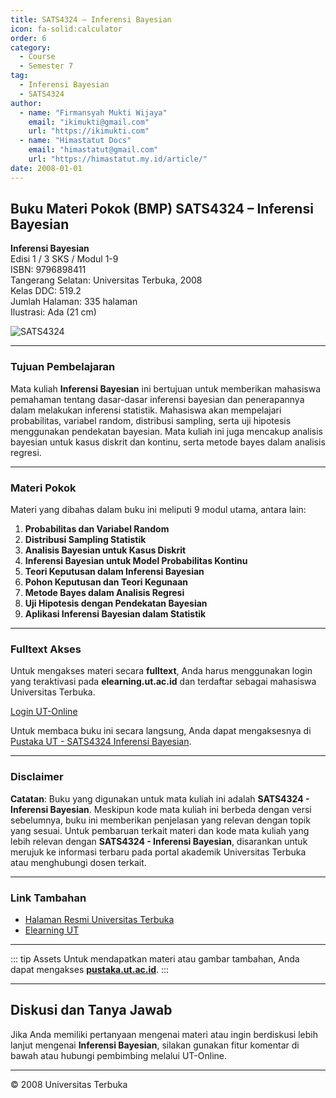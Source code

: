```yaml
--- 
title: SATS4324 – Inferensi Bayesian
icon: fa-solid:calculator
order: 6
category:
  - Course
  - Semester 7
tag:
  - Inferensi Bayesian
  - SATS4324
author:
  - name: "Firmansyah Mukti Wijaya"
    email: "ikimukti@gmail.com"
    url: "https://ikimukti.com"
  - name: "Himastatut Docs"
    email: "himastatut@gmail.com"
    url: "https://himastatut.my.id/article/"
date: 2008-01-01
--- 
```


## Buku Materi Pokok (BMP) SATS4324 – Inferensi Bayesian

**Inferensi Bayesian**  
Edisi 1 / 3 SKS / Modul 1-9  
ISBN: 9796898411  
Tangerang Selatan: Universitas Terbuka, 2008  
Kelas DDC: 519.2  
Jumlah Halaman: 335 halaman  
Ilustrasi: Ada (21 cm)

![SATS4324](https://pustaka.ut.ac.id/lib/wp-content/uploads/2017/01/SATS4324.jpg)

--- 

### Tujuan Pembelajaran

Mata kuliah **Inferensi Bayesian** ini bertujuan untuk memberikan mahasiswa pemahaman tentang dasar-dasar inferensi bayesian dan penerapannya dalam melakukan inferensi statistik. Mahasiswa akan mempelajari probabilitas, variabel random, distribusi sampling, serta uji hipotesis menggunakan pendekatan bayesian. Mata kuliah ini juga mencakup analisis bayesian untuk kasus diskrit dan kontinu, serta metode bayes dalam analisis regresi.

--- 

### Materi Pokok

Materi yang dibahas dalam buku ini meliputi 9 modul utama, antara lain:

1. **Probabilitas dan Variabel Random**
2. **Distribusi Sampling Statistik**
3. **Analisis Bayesian untuk Kasus Diskrit**
4. **Inferensi Bayesian untuk Model Probabilitas Kontinu**
5. **Teori Keputusan dalam Inferensi Bayesian**
6. **Pohon Keputusan dan Teori Kegunaan**
7. **Metode Bayes dalam Analisis Regresi**
8. **Uji Hipotesis dengan Pendekatan Bayesian**
9. **Aplikasi Inferensi Bayesian dalam Statistik**

--- 

### Fulltext Akses

Untuk mengakses materi secara **fulltext**, Anda harus menggunakan login yang teraktivasi pada **elearning.ut.ac.id** dan terdaftar sebagai mahasiswa Universitas Terbuka.

[Login UT-Online](http://elearning.ut.ac.id)

Untuk membaca buku ini secara langsung, Anda dapat mengaksesnya di [Pustaka UT - SATS4324 Inferensi Bayesian](https://pustaka.ut.ac.id/lib/sats4324-inferensi-bayesian/).

--- 

### Disclaimer

**Catatan**: Buku yang digunakan untuk mata kuliah ini adalah **SATS4324 - Inferensi Bayesian**. Meskipun kode mata kuliah ini berbeda dengan versi sebelumnya, buku ini memberikan penjelasan yang relevan dengan topik yang sesuai. Untuk pembaruan terkait materi dan kode mata kuliah yang lebih relevan dengan **SATS4324 - Inferensi Bayesian**, disarankan untuk merujuk ke informasi terbaru pada portal akademik Universitas Terbuka atau menghubungi dosen terkait.

--- 

### Link Tambahan

- [Halaman Resmi Universitas Terbuka](https://www.ut.ac.id)
- [Elearning UT](http://elearning.ut.ac.id)

--- 

::: tip Assets
Untuk mendapatkan materi atau gambar tambahan, Anda dapat mengakses **[pustaka.ut.ac.id](https://pustaka.ut.ac.id)**.
:::

--- 

## Diskusi dan Tanya Jawab

Jika Anda memiliki pertanyaan mengenai materi atau ingin berdiskusi lebih lanjut mengenai **Inferensi Bayesian**, silakan gunakan fitur komentar di bawah atau hubungi pembimbing melalui UT-Online.

--- 

<footer>
  <p>© 2008 Universitas Terbuka</p>
</footer>
